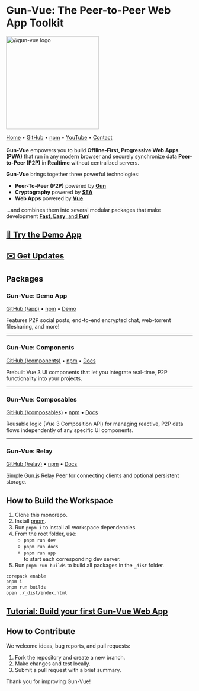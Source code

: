 # Gun-Vue: The Peer-to-Peer Web App Toolkit

<a href="https://gun-vue.js.org">
  <img src="https://gun-vue.js.org/media/gun-vue-logo.svg" alt="@gun-vue logo" width="250" />
</a>

[Home](https://gun-vue.js.org) •
[GitHub](https://github.com/DeFUCC/gun-vue/) •
[npm](https://npmjs.com/org/gun-vue) •
[YouTube](https://www.youtube.com/playlist?list=PLncuCCb2zjt6wmlSNLiK1lZl150qX-rAw) •
[Contact](https://forms.gle/4oBqAE7xNDaCvFSY8)
<br><br>
**Gun-Vue** empowers you to build **Offline-First, Progressive Web Apps (PWA)** that run in any modern browser and securely synchronize data **Peer-to-Peer (P2P)** in **Realtime** without centralized servers.

**Gun-Vue** brings together three powerful technologies:

- **Peer-To-Peer (P2P)** powered by [**Gun**](https://gun.eco)
- **Cryptography** powered by [**SEA**](https://gun.eco/docs/SEA)
- **Web Apps** powered by [**Vue**](https://vuejs.org)

...and combines them into several modular packages that make development [**Fast**, **Easy**, and **Fun**](https://gun-vue.js.org/basics/what-is.html)!

## [**📱 Try the Demo App**](https://gun-vue.js.org/app)

## [**✉️ Get Updates**](https://forms.gle/4oBqAE7xNDaCvFSY8)

## Packages

### Gun-Vue: Demo App

[GitHub (/app)](https://github.com/DeFUCC/gun-vue/tree/master/app) •
[npm](https://www.npmjs.com/package/@gun-vue/app) •
[Demo](https://gun-vue.js.org/app)  

Features P2P social posts, end-to-end encrypted chat, web-torrent filesharing, and more!

---

### Gun-Vue: Components
[GitHub (/components)](https://github.com/DeFUCC/gun-vue/tree/master/components) •
[npm](https://www.npmjs.com/package/@gun-vue/components) •
[Docs](https://gun-vue.js.org/packages/components.html)  

Prebuilt Vue 3 UI components that let you integrate real-time, P2P functionality into your projects.

---

### Gun-Vue: Composables
[GitHub (/composables)](https://github.com/DeFUCC/gun-vue/tree/master/composables) •
[npm](https://www.npmjs.com/package/@gun-vue/composables) •
[Docs](https://gun-vue.js.org/packages/composables.html)  

Reusable logic (Vue 3 Composition API) for managing reactive, P2P data flows independently of any specific UI components.

---

### Gun-Vue: Relay
[GitHub (/relay)](https://github.com/DeFUCC/gun-vue/tree/master/relay) •
[npm](https://www.npmjs.com/package/@gun-vue/relay) •
[Docs](https://gun-vue.js.org/packages/relay.html)  

Simple Gun.js Relay Peer for connecting clients and optional persistent storage.

## How to Build the Workspace

1. Clone this monorepo.
2. Install [pnpm](https://pnpm.io/installation).
3. Run `pnpm i` to install all workspace dependencies.
4. From the root folder, use:
   - `pnpm run dev`
   - `pnpm run docs`
   - `pnpm run app`  
     to start each corresponding dev server.
5. Run `pnpm run builds` to build all packages in the `_dist` folder.

```bash
corepack enable
pnpm i
pnpm run builds
open ./_dist/index.html
```

## [Tutorial: Build your first Gun-Vue Web App](https://gun-vue.js.org/tutorials/getting-started.html)

## How to Contribute

We welcome ideas, bug reports, and pull requests:

1. Fork the repository and create a new branch.
2. Make changes and test locally.
3. Submit a pull request with a brief summary.

Thank you for improving Gun-Vue!

